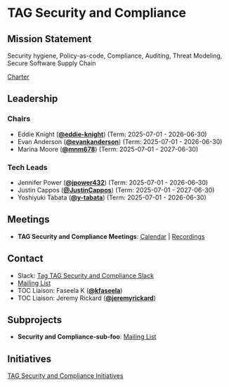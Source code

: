 # TAG Security and Compliance

## Mission Statement
Security hygiene, Policy-as-code, Compliance, Auditing, Threat Modeling, Secure Software Supply Chain


[Charter](./charter.md)

## Leadership
### Chairs
- Eddie Knight (**[@eddie-knight](https://github.com/eddie-knight)**) (Term: 2025-07-01 - 2026-06-30)
- Evan Anderson (**[@evankanderson](https://github.com/evankanderson)**) (Term: 2025-07-01 - 2026-06-30)
- Marina Moore (**[@mnm678](https://github.com/mnm678)**) (Term: 2025-07-01 - 2027-06-30)
### Tech Leads
- Jennifer Power (**[@jpower432](https://github.com/jpower432)**) (Term: 2025-07-01 - 2026-06-30)
- Justin Cappos (**[@JustinCappos](https://github.com/JustinCappos)**) (Term: 2025-07-01 - 2027-06-30)
- Yoshiyuki Tabata (**[@y-tabata](https://github.com/y-tabata)**) (Term: 2025-07-01 - 2026-06-30)

## Meetings
- **TAG Security and Compliance Meetings**: [Calendar](https://zoom-lfx.platform.linuxfoundation.org/meetings/tag-security-and-compliance?view=list) | [Recordings](https://www.youtube.com/@CNCFTAGSecurityandCompliance)

## Contact
- Slack: [Tag TAG Security and Compliance Slack](https://cloud-native.slack.com/archives/https://cloud-native.slack.com/archives/C08JZ9YLAA3)
- [Mailing List](https://lists.cncf.io/g/cncf-tag-security-and-compliance)
- TOC Liaison: Faseela K (**[@kfaseela](https://github.com/kfaseela)**)
- TOC Liaison: Jeremy Rickard (**[@jeremyrickard](https://github.com/jeremyrickard)**)

## Subprojects
- **Security and Compliance-sub-foo**: [Mailing List](https://lists.cncf.io/g/cncf-tag-security-and-compliance)
## Initiatives
[TAG Security and Compliance Initiatives](https://github.com/cncf/toc/issues?q=label%3Atag%2Fsecurity-and-compliance-initiative)